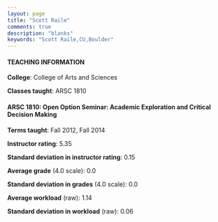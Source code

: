 ```yaml
---
layout: page
title: "Scott Raile" 
comments: true
description: "blanks"
keywords: "Scott Raile,CU,Boulder"
---
```

<head>
<script src="https://ajax.googleapis.com/ajax/libs/jquery/2.1.3/jquery.min.js"></script>
<script src="https://dl.dropboxusercontent.com/s/pc42nxpaw1ea4o9/highcharts.js?dl=0"></script>
<!-- <script src="../assets/js/highcharts.js"></script> -->
<style type="text/css">@font-face {
	font-family: "Bebas Neue";
	src: url(https://www.filehosting.org/file/details/544349/BebasNeue Regular.otf) format("opentype");
	}
	h1.Bebas { 
		font-family: "Bebas Neue", Verdana, Tahoma;
	}
</style>
</head>
	   
#### TEACHING INFORMATION

**College**: College of Arts and Sciences

**Classes taught**: ARSC 1810

#### ARSC 1810: Open Option Seminar: Academic Exploration and Critical Decision Making

**Terms taught**: Fall 2012, Fall 2014

**Instructor rating**: 5.35

**Standard deviation in instructor rating**: 0.15

**Average grade** (4.0 scale): 0.0

**Standard deviation in grades** (4.0 scale): 0.0

**Average workload** (raw): 1.14

**Standard deviation in workload** (raw): 0.06

